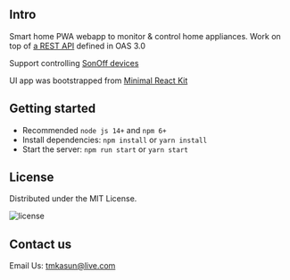 ## Intro

Smart home PWA webapp to monitor & control home appliances. Work on top of [a REST API](https://github.com/tmkasun/me_api) defined in OAS 3.0

Support controlling [SonOff devices](https://sonoff.tech/developer/)

UI app was bootstrapped from [Minimal React Kit](https://minimal-kit-react.vercel.app/)

## Getting started

- Recommended `node js 14+` and `npm 6+`
- Install dependencies: `npm install` or `yarn install`
- Start the server: `npm run start` or `yarn start`

## License
Distributed under the MIT License.

![license](https://img.shields.io/badge/license-MIT-blue.svg)
## Contact us

Email Us: tmkasun@live.com

